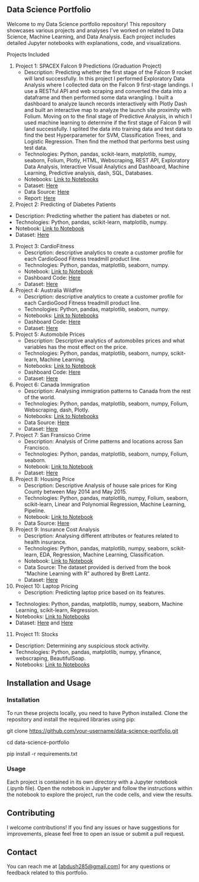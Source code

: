 ## Data Science Portfolio

Welcome to my Data Science portfolio repository! This repository showcases various projects and analyses I've worked on related to Data Science, Machine Learning, and Data Analysis. Each project includes detailed Jupyter notebooks with explanations, code, and visualizations.

Projects Included

1. Project 1: SPACEX Falcon 9 Predictions (Graduation Project)
   - Description: Predicting whether the first stage of the Falcon 9 rocket will land successfully. In this project I performed Exploratory Data Analysis where I collected data on the Falcon 9 first-stage landings. I use a RESTful API and web scraping and converted the data into a dataframe and then performed some data wrangling. I built a dashboard to analyze launch records interactively with Plotly Dash and built an interactive map to analyze the launch site proximity with Folium. Moving on to the final stage of Predictive Analysis, in which I used machine learning to determine if the first stage of Falcon 9 will land successfully. I splited the data into training data and test data to find the best Hyperparameter for SVM, Classification Trees, and Logistic Regression. Then find the method that performs best using test data. 
   - Technologies: Python, pandas, scikit-learn, matplotlib, numpy, seaborn, Folium, Plotly, HTML, Webscraping, REST API, Exploratory Data Analysis, Interactive Visual Analytics and Dashboard, Machine Learning, Predictive analysis, dash, SQL, Databases.
   - Notebooks: [Link to Notebooks](https://github.com/abdoalsir/MyProjects/tree/main/SPACEX)
   - Dataset: [Here](https://github.com/abdoalsir/MyProjects/blob/main/SPACEX/SPACEX.csv)
   - Data Source: [Here](https://en.wikipedia.org/w/index.php?title=List_of_Falcon_9_and_Falcon_Heavy_launches&oldid=1027686922)
   - Report: [Here](https://drive.google.com/file/d/1uxux7MKR7uKKusLMUIMYMNXmaMpbI-YA/view?usp=drive_link)
3.  Project 2: Predicting of Diabetes Patients
   - Description: Predicting whether the patient has diabetes or not.
   - Technologies: Python, pandas, scikit-learn, matplotlib, numpy.
   - Notebook: [Link to Notebook](https://github.com/7mama7/MyProjects/blob/main/Diabetes.ipynb)
   - Dataset: [Here](https://www.kaggle.com/datasets/uciml/pima-indians-diabetes-database)
3. Project 3: CardioFitness
   - Description: descriptive analytics to create a customer profile for each CardioGood Fitness treadmill product line.
   - Technologies: Python, pandas, matplotlib, seaborn, numpy.
   - Notebook: [Link to Notebook](https://github.com/abdoalsir/MyProjects/blob/main/CardioFitness.ipynb)
   - Dashboard Code: [Here](https://github.com/abdoalsir/MyProjects/blob/main/Dashboard.py)
   - Dataset: [Here](https://www.kaggle.com/datasets/saurav9786/cardiogoodfitness)
4. Project 4: Australia Wildfire
   - Description: descriptive analytics to create a customer profile for each CardioGood Fitness treadmill product line.
   - Technologies: Python, pandas, matplotlib, seaborn, numpy.
   - Notebooks: [Link to Notebooks](https://github.com/abdoalsir/MyProjects/tree/main/Austarlia%20Wildfire)
   - Dashboard Code: [Here](https://github.com/abdoalsir/MyProjects/blob/main/Austarlia%20Wildfire/AWF.py)
   - Dataset: [Here](https://github.com/abdoalsir/MyProjects/blob/main/Austarlia%20Wildfire/Historical_Wildfires.csv)
5. Project 5: Automobile Prices
   - Description: Descriptive analytics of automobiles prices and what variables has the most effect on the price.
   - Technologies: Python, pandas, matplotlib, seaborn, numpy, scikit-learn, Machine Learning.
   - Notebooks: [Link to Notebook](https://github.com/abdoalsir/MyProjects/tree/main/Automobile%20Prices)
   - Dashboard Code: [Here](https://github.com/abdoalsir/MyProjects/blob/main/Automobile%20Prices/Automobile_Sales.py)
   - Dataset: [Here](https://github.com/abdoalsir/MyProjects/blob/main/Automobile%20Prices/Clean%20df.csv)
6. Project 6: Canada Immigration
   - Description: Analysing immigration patterns to Canada from the rest of the world.
   - Technologies: Python, pandas, matplotlib, seaborn, numpy, Folium, Webscraping, dash, Plotly.
   - Notebooks: [Link to Notebooks](https://github.com/abdoalsir/MyProjects/tree/main/Canada%20Immigration)
   - Data Source: [Here](https://www.un.org/development/desa/pd/data/international-migration-flows)
   - Dataset: [Here](https://github.com/abdoalsir/MyProjects/blob/main/Canada%20Immigration/Canada.csv)
7. Project 7: San Fransicso Crime
   - Description: Analysis of Crime patterns and locations across San Francisco.
   - Technologies: Python, pandas, matplotlib, seaborn, numpy, Folium, seaborn.
   - Notebook: [Link to Notebook](https://github.com/abdoalsir/MyProjects/blob/main/San%20Francisco%20Crime/San%20Francisco%20Crime.ipynb)
   - Dataset: [Here](https://github.com/abdoalsir/MyProjects/blob/main/San%20Francisco%20Crime/SFCD.csv)
8. Project 8: Housing Price
   - Description: Descriptive Analysis of house sale prices for King County between May 2014 and May 2015.
   - Technologies: Python, pandas, matplotlib, numpy, Folium, seaborn, scikit-learn, Linear and Polynomial Regression, Machine Learning, Pipeline.
   - Notebook: [Link to Notebook](https://github.com/abdoalsir/MyProjects/blob/main/Housing%20Price/Houses%20in%20King%20Count.ipynb)
   - Data Source: [Here](https://www.kaggle.com/harlfoxem/housesalesprediction?utm_medium=Exinfluencer&utm_source=Exinfluencer&utm_content=000026UJ&utm_term=10006555&utm_id=NA-SkillsNetwork-wwwcourseraorg-SkillsNetworkCoursesIBMDeveloperSkillsNetworkDA0101ENSkillsNetwork20235326-2022-01-01)
9. Project 9: Insurance Cost Analysis
    - Description: Analysing different attributes or features related to health insurance.
   - Technologies: Python, pandas, matplotlib, numpy, seaborn, scikit-learn, EDA, Regression, Machine Learning, Classification.
   - Notebook: [Link to Notebook](https://github.com/abdoalsir/MyProjects/blob/main/Insurance%20Cost%20Analysis/Insurance%20Cost.ipynb)
   - Data Source: The dataset provided is derived from the book "Machine Learning with R" authored by Brett Lantz.
   - Dataset: [Here](https://www.kaggle.com/datasets/mirichoi0218/insurance)
10. Project 10: Laptop Pricing
    - Description: Predicting laptop price based on its features.
   - Technologies: Python, pandas, matplotlib, numpy, seaborn, Machine Learning, scikit-learn, Regression.
   - Notebooks: [Link to Notebooks](https://github.com/abdoalsir/MyProjects/tree/main/Laptops%20Pricing)
   - Dataset: [Here](https://github.com/abdoalsir/MyProjects/blob/main/Laptops%20Pricing/laptop_pricing_dataset_base.csv) and [Here](https://github.com/abdoalsir/MyProjects/blob/main/Laptops%20Pricing/laptop_pricing.csv)
11. Project 11: Stocks
   - Description: Determining any suspicious stock activity.
   - Technologies: Python, pandas, matplotlib, numpy, yfinance, webscraping, BeautifulSoap.
   - Notebooks: [Link to Notebooks](https://github.com/abdoalsir/MyProjects/tree/main/Stocks)
   
## Installation and Usage

### Installation

To run these projects locally, you need to have Python installed. Clone the repository and install the required libraries using pip:

git clone https://github.com/your-username/data-science-portfolio.git

cd data-science-portfolio

pip install -r requirements.txt
### Usage

Each project is contained in its own directory with a Jupyter notebook (.ipynb file). Open the notebook in Jupyter and follow the instructions within the notebook to explore the project, run the code cells, and view the results.

## Contributing

I welcome contributions! If you find any issues or have suggestions for improvements, please feel free to open an issue or submit a pull request.

## Contact

You can reach me at [abdush285@gmail.com] for any questions or feedback related to this portfolio.
